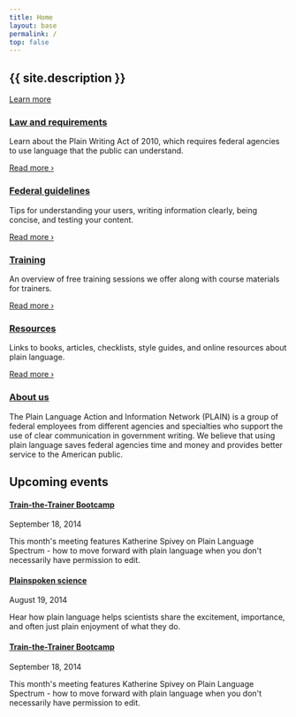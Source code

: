 ```yaml
---
title: Home
layout: base
permalink: /
top: false
---
```


<section class="usa-section home-hero bg-tan" markdown="0">
  <div class="usa-grid">
    <h1 class="mb4">{{ site.description }}</h1>
    <a class="usa-button usa-button-big usa-button-primary m0 no-print" href="{{ '/law/' | relative_url }}">Learn more</a>
  </div>
</section>

<section class="usa-section home-grid" markdown="0">
  <div class="usa-grid">
    <div class="usa-width-one-fourth mb4 md-pr3 lg-mb0 clearfix">
      <div class="icon-large"><i class="fa fa-gavel" aria-hidden="true"></i></div>
      <div class="overflow-hidden">
        <h3><a href="{{ '/law/' | relative_url }}">Law and requirements</a></h3>
        <p class="mt0">Learn about the Plain Writing Act of 2010, which requires federal agencies to use language that the public can understand.</p>
        <p class="no-print"><a href="{{ '/law/' | relative_url }}">Read more ›</a></p>
      </div>
    </div>
    <div class="usa-width-one-fourth mb4 md-pr3 lg-mb0 clearfix">
      <div class="icon-large"><i class="fa fa-check" aria-hidden="true"></i></div>
      <div class="overflow-hidden">
        <h3><a href="{{ '/guidelines/' | relative_url }}">Federal guidelines</a></h3>
        <p class="mt0">Tips for understanding your users, writing information clearly, being concise, and testing your content.</p>
        <p class="no-print"><a href="{{ '/guidelines/' | relative_url }}">Read more ›</a></p>
      </div>
    </div>
    <div class="usa-width-one-fourth mb4 md-pr3 md-mb0 clearfix">
      <div class="icon-large"><i class="fa fa-graduation-cap" aria-hidden="true"></i></div>
      <div class="overflow-hidden">
        <h3><a href="{{ '/training/' | relative_url }}">Training</a></h3>
        <p class="mt0">An overview of free training sessions we offer along with course materials for trainers.</p>
        <p class="no-print"><a href="{{ '/training/' | relative_url }}">Read more ›</a></p>
      </div>
    </div>
    <div class="usa-width-one-fourth mb4 md-pr3 md-mb0 clearfix">
      <div class="icon-large"><i class="fa fa-book" aria-hidden="true"></i></div>
      <div class="overflow-hidden">
        <h3><a href="{{ '/resources/' | relative_url }}">Resources</a></h3>
        <p class="mt0">Links to books, articles, checklists, style guides, and online resources about plain language.</p>
        <p class="no-print"><a href="{{ '/resources/' | relative_url }}">Read more ›</a></p>
      </div>
    </div>
  </div>
</section>

<section class="usa-section bg-tan home-law" markdown="0">
  <div class="usa-grid">
  <h3 class="mt0"><a href="{{ '/about/' | relative_url }}">About us</a></h3>
    <p class="mb0">The Plain Language Action and Information Network (PLAIN) is a group of federal employees from different agencies and specialties who support the use of clear communication in government writing. We believe that using plain language saves federal agencies time and money and provides better service to the American public.</p>
  </div>
</section>

<section class="usa-section home-events" markdown="0">
  <div class="usa-grid">
    <h2 class="mb3">Upcoming events</h2>
    <div class="usa-width-one-third pr3 mb4 md-mb0">
      <h4 class="m0 h3"><a href="#" class="text-decoration-none">Train-the-Trainer Bootcamp</a></h4>
      <p class="mt0 h5 caps sans-serif">September 18, 2014</p>
      <p class="mb0">This month's meeting features Katherine Spivey on Plain Language Spectrum - how to move forward with plain language when you don't necessarily have permission to edit.</p>
    </div>
    <div class="usa-width-one-third pr3 mb4 md-mb0">
      <h4 class="m0 h3"><a href="#" class="text-decoration-none">Plainspoken science</a></h4>
      <p class="mt0 h5 caps sans-serif">August 19, 2014</p>
      <p class="mb0">Hear how plain language helps scientists share the excitement, importance, and often just plain enjoyment of what they do.</p>
    </div>
    <div class="usa-width-one-third pr3 mb4 md-mb0">
      <h4 class="m0 h3"><a href="#" class="text-decoration-none">Train-the-Trainer Bootcamp</a></h4>
      <p class="mt0 h5 caps sans-serif">September 18, 2014</p>
      <p class="mb0">This month's meeting features Katherine Spivey on Plain Language Spectrum - how to move forward with plain language when you don't necessarily have permission to edit.</p>
    </div>
  </div>
</section>
